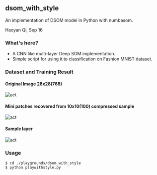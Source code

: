 ## dsom_with_style
An implementation of DSOM model in Python with numbasom.

Haoyan Qi, Sep 16


### What's here?
* A CNN like multi-layer Deep SOM implementation.
* Simple script for using it to classification on Fashion MNIST dataset.


### Dataset and Training Result

#### Original Image 28x28(768)
![act](https://bitbucket.org/ChristopherIrving/deep-som-dome/raw/6f067a233d7723dc90ef0dc70a9aab8191ef4491/playgrounds/dsom_with_style/img_0.png)


#### Mini patches recovered from 10x10(100) compressed sample
![act](https://bitbucket.org/ChristopherIrving/deep-som-dome/raw/6f067a233d7723dc90ef0dc70a9aab8191ef4491/playgrounds/dsom_with_style/activation_0.png)


#### Sample layer
![act](https://bitbucket.org/ChristopherIrving/deep-som-dome/raw/6f067a233d7723dc90ef0dc70a9aab8191ef4491/playgrounds/dsom_with_style/sample_0.png)



### Usage


```
$ cd ./playgrounds/dsom_with_style
$ python playwithstyle.py
```